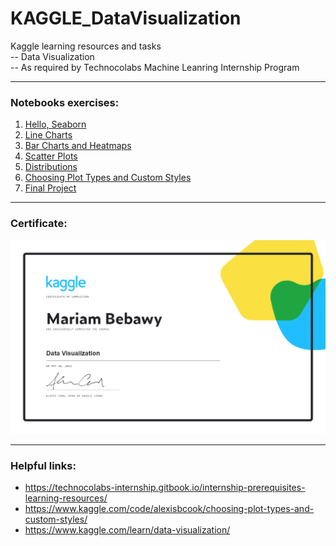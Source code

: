 # KAGGLE_DataVisualization
Kaggle learning resources and tasks  
-- Data Visualization  
-- As required by Technocolabs Machine Leanring Internship Program

***
### Notebooks exercises:
1. [Hello, Seaborn](./02-01_hello-seaborn.ipynb)
2. [Line Charts](./02-02_line-charts.ipynb)
3. [Bar Charts and Heatmaps](./02-03_bar-charts-and-heatmaps.ipynb)
4. [Scatter Plots](./02-04_scatter-plots.ipynb)
5. [Distributions](./02-05_distributions.ipynb)
6. [Choosing Plot Types and Custom Styles](./02-06_choosing-plot-types-and-custom-styles.ipynb)
7. [Final Project](./02-07_final-project.ipynb)

***
### Certificate:
![certificate](./02_MariamBebawy_Data-Visualization-certificate.png)

***
### Helpful links:
* https://technocolabs-internship.gitbook.io/internship-prerequisites-learning-resources/
* https://www.kaggle.com/code/alexisbcook/choosing-plot-types-and-custom-styles/
* https://www.kaggle.com/learn/data-visualization/